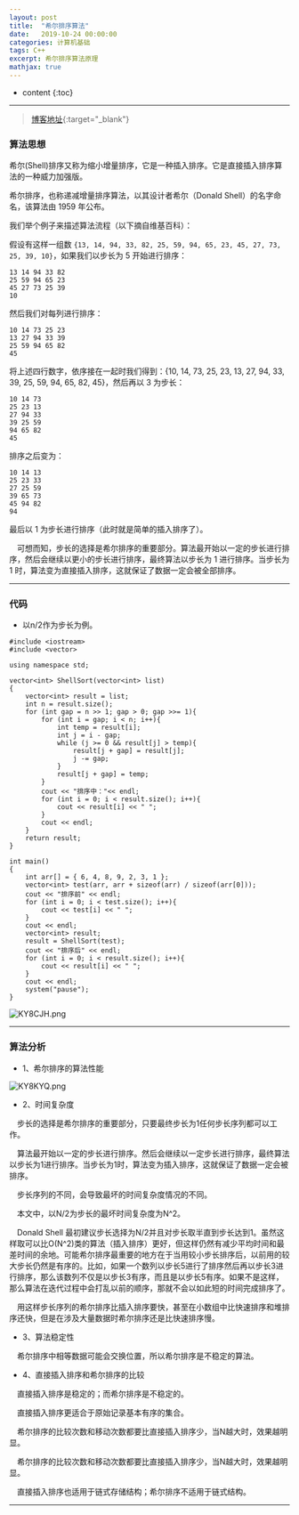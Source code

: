 ```yaml
---
layout: post
title:  "希尔排序算法"
date:   2019-10-24 00:00:00
categories: 计算机基础
tags: C++
excerpt: 希尔排序算法原理
mathjax: true
---
```

* content
{:toc}
---


> [博客地址](https://dufaxing.com){:target="_blank"}


### 算法思想

希尔(Shell)排序又称为缩小增量排序，它是一种插入排序。它是直接插入排序算法的一种威力加强版。

希尔排序，也称递减增量排序算法，以其设计者希尔（Donald Shell）的名字命名，该算法由 1959 年公布。

我们举个例子来描述算法流程（以下摘自维基百科）：

假设有这样一组数 `{13, 14, 94, 33, 82, 25, 59, 94, 65, 23, 45, 27, 73, 25, 39, 10}`，如果我们以步长为 5 开始进行排序：


```
13 14 94 33 82
25 59 94 65 23
45 27 73 25 39
10
```

然后我们对每列进行排序：

```
10 14 73 25 23
13 27 94 33 39
25 59 94 65 82
45
```

将上述四行数字，依序接在一起时我们得到：{10, 14, 73, 25, 23, 13, 27, 94, 33, 39, 25, 59, 94, 65, 82, 45}，然后再以 3 为步长：


```
10 14 73
25 23 13
27 94 33
39 25 59
94 65 82
45
```

排序之后变为：

```
10 14 13
25 23 33
27 25 59
39 65 73
45 94 82
94
```

最后以 1 为步长进行排序（此时就是简单的插入排序了）。

&ensp;&ensp;可想而知，步长的选择是希尔排序的重要部分。算法最开始以一定的步长进行排序，然后会继续以更小的步长进行排序，最终算法以步长为 1 进行排序。当步长为 1 时，算法变为直接插入排序，这就保证了数据一定会被全部排序。


---

### 代码

- 以n/2作为步长为例。

```
#include <iostream>
#include <vector>

using namespace std;

vector<int> ShellSort(vector<int> list)
{
    vector<int> result = list;
    int n = result.size();
    for (int gap = n >> 1; gap > 0; gap >>= 1){
        for (int i = gap; i < n; i++){
            int temp = result[i];
            int j = i - gap;
            while (j >= 0 && result[j] > temp){
                result[j + gap] = result[j];
                j -= gap;
            }
            result[j + gap] = temp;
        }
        cout << "排序中："<< endl;
        for (int i = 0; i < result.size(); i++){
            cout << result[i] << " ";
        }
        cout << endl;
    }
    return result;
}

int main()
{
    int arr[] = { 6, 4, 8, 9, 2, 3, 1 };
    vector<int> test(arr, arr + sizeof(arr) / sizeof(arr[0]));
    cout << "排序前" << endl;
    for (int i = 0; i < test.size(); i++){
        cout << test[i] << " ";
    }
    cout << endl;
    vector<int> result;
    result = ShellSort(test);
    cout << "排序后" << endl;
    for (int i = 0; i < result.size(); i++){
        cout << result[i] << " ";
    }
    cout << endl;
    system("pause");
}
```

![KY8CJH.png](https://s2.ax1x.com/2019/10/23/KY8CJH.png)


---

### 算法分析


- 1、希尔排序的算法性能

![KY8KYQ.png](https://s2.ax1x.com/2019/10/23/KY8KYQ.png)

- 2、时间复杂度

&ensp;&ensp;步长的选择是希尔排序的重要部分，只要最终步长为1任何步长序列都可以工作。


&ensp;&ensp;算法最开始以一定的步长进行排序。然后会继续以一定步长进行排序，最终算法以步长为1进行排序。当步长为1时，算法变为插入排序，这就保证了数据一定会被排序。

&ensp;&ensp;步长序列的不同，会导致最坏的时间复杂度情况的不同。

&ensp;&ensp;本文中，以N/2为步长的最坏时间复杂度为N^2。

&ensp;&ensp;Donald Shell 最初建议步长选择为N/2并且对步长取半直到步长达到1。虽然这样取可以比O(N^2)类的算法（插入排序）更好，但这样仍然有减少平均时间和最差时间的余地。可能希尔排序最重要的地方在于当用较小步长排序后，以前用的较大步长仍然是有序的。比如，如果一个数列以步长5进行了排序然后再以步长3进行排序，那么该数列不仅是以步长3有序，而且是以步长5有序。如果不是这样，那么算法在迭代过程中会打乱以前的顺序，那就不会以如此短的时间完成排序了。

&ensp;&ensp;用这样步长序列的希尔排序比插入排序要快，甚至在小数组中比快速排序和堆排序还快，但是在涉及大量数据时希尔排序还是比快速排序慢。

- 3、算法稳定性

&ensp;&ensp;希尔排序中相等数据可能会交换位置，所以希尔排序是不稳定的算法。

- 4、直接插入排序和希尔排序的比较

&ensp;&ensp;直接插入排序是稳定的；而希尔排序是不稳定的。

&ensp;&ensp;直接插入排序更适合于原始记录基本有序的集合。

&ensp;&ensp;希尔排序的比较次数和移动次数都要比直接插入排序少，当N越大时，效果越明显。  

&ensp;&ensp;希尔排序的比较次数和移动次数都要比直接插入排序少，当N越大时，效果越明显。  

&ensp;&ensp;直接插入排序也适用于链式存储结构；希尔排序不适用于链式结构。


---
